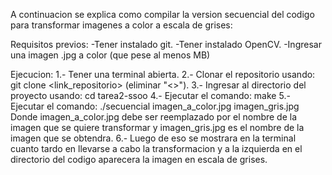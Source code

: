 A continuacion se explica como compilar la version secuencial del codigo para transformar
imagenes a color a escala de grises:

Requisitos previos:
-Tener instalado git.
-Tener instalado OpenCV.
-Ingresar una imagen .jpg a color (que pese al menos MB)

Ejecucion:
1.- Tener una terminal abierta.
2.- Clonar el repositorio usando: git clone <link_repositorio> (eliminar "<>").
3.- Ingresar al directorio del proyecto usando: cd tarea2-ssoo
4.- Ejecutar el comando: make
5.- Ejecutar el comando: ./secuencial imagen_a_color.jpg imagen_gris.jpg 
    Donde imagen_a_color.jpg debe ser reemplazado por el nombre de la imagen que se quiere
    transformar y imagen_gris.jpg es el nombre de la imagen que se obtendra.
6.- Luego de eso se mostrara en la terminal cuanto tardo en llevarse a cabo la transformacion y a la izquierda en el directorio del codigo aparecera la imagen en escala de grises.